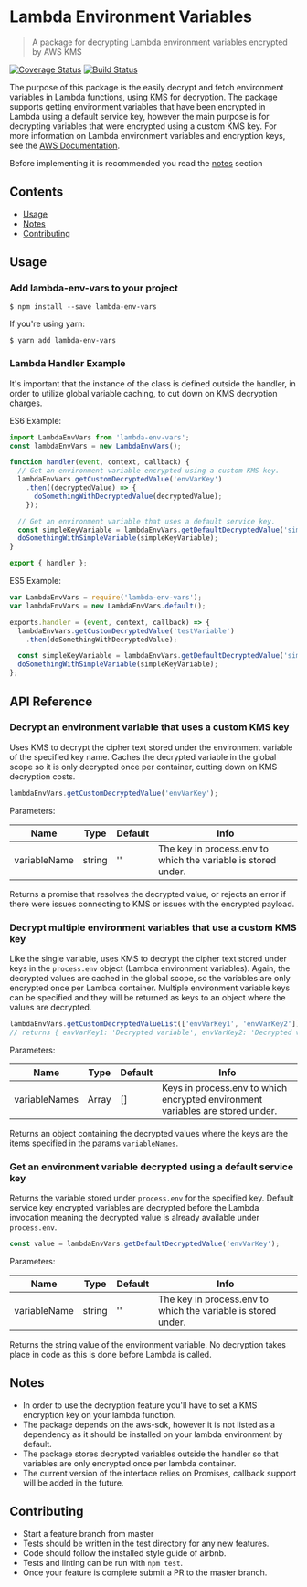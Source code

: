 # Lambda Environment Variables
> A package for decrypting Lambda environment variables encrypted by AWS KMS

[![Coverage Status](https://coveralls.io/repos/github/aceew/aws-lambda-env-vars/badge.svg?branch=master)](https://coveralls.io/github/aceew/aws-lambda-env-vars?branch=master)
[![Build Status](https://travis-ci.org/aceew/aws-lambda-env-vars.svg?branch=master)](https://travis-ci.org/aceew/aws-lambda-env-vars)

The purpose of this package is the easily decrypt and fetch environment variables in Lambda functions, using KMS for decryption. The package supports getting environment variables that have been encrypted in Lambda using a default service key, however the main purpose is for decrypting variables that were encrypted using a custom KMS key. For more information on Lambda environment variables and encryption keys, see the [AWS Documentation](http://docs.aws.amazon.com/lambda/latest/dg/env_variables.html).

Before implementing it is recommended you read the [notes](#notes) section

## Contents
- [Usage](#usage)
- [Notes](#notes)
- [Contributing](#contributing)

## Usage
### Add lambda-env-vars to your project
```console
$ npm install --save lambda-env-vars
```
If you're using yarn:
```console
$ yarn add lambda-env-vars
```

### Lambda Handler Example
It's important that the instance of the class is defined outside the handler, in order to utilize global variable caching, to cut down on KMS decryption charges.

ES6 Example:
```javascript
import LambdaEnvVars from 'lambda-env-vars';
const lambdaEnvVars = new LambdaEnvVars();

function handler(event, context, callback) {
  // Get an environment variable encrypted using a custom KMS key.
  lambdaEnvVars.getCustomDecryptedValue('envVarKey')
    .then((decryptedValue) => {
      doSomethingWithDecryptedValue(decryptedValue);
    });

  // Get an environment variable that uses a default service key.
  const simpleKeyVariable = lambdaEnvVars.getDefaultDecryptedValue('simpleEnvVarKey');
  doSomethingWithSimpleVariable(simpleKeyVariable);
}

export { handler };
```

ES5 Example:
```javascript
var LambdaEnvVars = require('lambda-env-vars');
var lambdaEnvVars = new LambdaEnvVars.default();

exports.handler = (event, context, callback) => {
  lambdaEnvVars.getCustomDecryptedValue('testVariable')
    .then(doSomethingWithDecryptedValue);

  const simpleKeyVariable = lambdaEnvVars.getDefaultDecryptedValue('simpleEnvVarKey');
  doSomethingWithSimpleVariable(simpleKeyVariable);
};

```

## API Reference

### Decrypt an environment variable that uses a custom KMS key
Uses KMS to decrypt the cipher text stored under the environment variable of the specified key name. Caches the decrypted variable in the global scope so it is only decrypted once per container, cutting down on KMS decryption costs.

```javascript
lambdaEnvVars.getCustomDecryptedValue('envVarKey');
```
Parameters:

| Name | Type | Default | Info |
| --- | --- | --- | --- |
| variableName | string | '' | The key in process.env to which the variable is stored under. |

Returns a promise that resolves the decrypted value, or rejects an error if there were issues connecting to KMS or issues with the encrypted payload.

### Decrypt multiple environment variables that use a custom KMS key
Like the single variable, uses KMS to decrypt the cipher text stored under keys in the `process.env` object (Lambda environment variables). Again, the decrypted values are cached in the global scope, so the variables are only encrypted once per Lambda container. Multiple environment variable keys can be specified and they will be returned as keys to an object where the values are decrypted.

```javascript
lambdaEnvVars.getCustomDecryptedValueList(['envVarKey1', 'envVarKey2']);
// returns { envVarKey1: 'Decrypted variable', envVarKey2: 'Decrypted variable' }
```

Parameters:

| Name | Type | Default | Info |
| --- | --- | --- | --- |
| variableNames | Array | [] | Keys in process.env to which encrypted environment variables are stored under. |

Returns an object containing the decrypted values where the keys are the items specified in the params `variableNames`.


### Get an environment variable decrypted using a default service key
Returns the variable stored under `process.env` for the specified key. Default service key encrypted variables are decrypted before the Lambda invocation meaning the decrypted value is already available under `process.env`.

```javascript
const value = lambdaEnvVars.getDefaultDecryptedValue('envVarKey');
```
Parameters:

| Name | Type | Default | Info |
| --- | --- | --- | --- |
| variableName | string | '' | The key in process.env to which the variable is stored under. |

Returns the string value of the environment variable. No decryption takes place in code as this is done before Lambda is called.


## Notes
 - In order to use the decryption feature you'll have to set a KMS encryption key on your lambda function.
 - The package depends on the aws-sdk, however it is not listed as a dependency as it should be installed on your lambda environment by default.
 - The package stores decrypted variables outside the handler so that variables are only encrypted once per lambda container.
 - The current version of the interface relies on Promises, callback support will be added in the future.

## Contributing
- Start a feature branch from master
- Tests should be written in the test directory for any new features.
- Code should follow the installed style guide of airbnb.
- Tests and linting can be run with `npm test`.
- Once your feature is complete submit a PR to the master branch.
